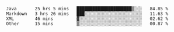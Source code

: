 <!--START_SECTION:waka-->
```text
Java       25 hrs 5 mins   █████████████████████▒░░░   84.85 % 
Markdown   3 hrs 26 mins   ███░░░░░░░░░░░░░░░░░░░░░░   11.63 % 
XML        46 mins         ▓░░░░░░░░░░░░░░░░░░░░░░░░   02.62 % 
Other      15 mins         ▒░░░░░░░░░░░░░░░░░░░░░░░░   00.87 % 
```
<!--END_SECTION:waka-->
